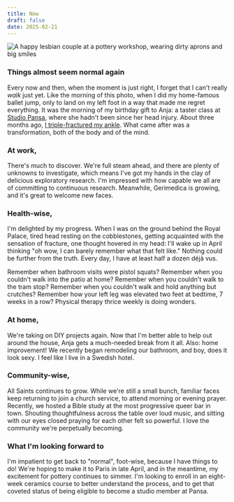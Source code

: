 ```yaml
---
title: Now
draft: false
date: 2025-02-21
---
```


![A happy lesbian couple at a pottery workshop, wearing dirty aprons and big smiles](/img/photos/now_2025-02-21.png)

### Things almost seem normal again

Every now and then, when the moment is just right, I forget that I can't really _walk_ just yet. Like the morning of this photo, when I did my home-famous ballet jump, only to land on my left foot in a way that made me regret everything. It was the morning of my birthday gift to Anja: a taster class at [Studio Pansa](https://www.studiopansa.com/), where she hadn't been since her head injury. About three months ago, [I triple-fractured my ankle](/tags/broken-ankle/). What came after was a transformation, both of the body and of the mind.

### At work,

There's much to discover. We're full steam ahead, and there are plenty of unknowns to investigate, which means I've got my hands in the clay of delicious exploratory research. I'm impressed with how capable we all are of committing to continuous research. Meanwhile, Gerimedica is growing, and it's great to welcome new faces.

### Health-wise,

I'm delighted by my progress. When I was on the ground behind the Royal Palace, tired head resting on the cobblestones, getting acquainted with the sensation of fracture, one thought hovered in my head: I'll wake up in April thinking "oh wow, I can barely remember what that felt like." Nothing could be further from the truth. Every day, I have at least half a dozen déjà vus.

Remember when bathroom visits were pistol squats? Remember when you couldn't walk into the patio at home? Remember when you couldn't walk to the tram stop? Remember when you couldn't walk and hold anything but crutches? Remember how your left leg was elevated two feet at bedtime, 7 weeks in a row? Physical therapy thrice weekly is doing wonders.

### At home,

We're taking on DIY projects again. Now that I'm better able to help out around the house, Anja gets a much-needed break from it all. Also: home improvement! We recently began remodeling our bathroom, and boy, does it look sexy. I feel like I live in a Swedish hotel.

### Community-wise,

All Saints continues to grow. While we're still a small bunch, familiar faces keep returning to join a church service, to attend morning or evening prayer. Recently, we hosted a Bible study at the most progressive queer bar in town. Shouting thoughtfulness across the table over loud music, and sitting with our eyes closed praying for each other felt so powerful. I love the community we're perpetually becoming.

### What I'm looking forward to

I'm impatient to get back to "normal", foot-wise, because I have things to do! We're hoping to make it to Paris in late April, and in the meantime, my excitement for pottery continues to simmer. I'm looking to enroll in an eight-week ceramics course to better understand the process, and to get that coveted status of being eligible to become a studio member at Pansa.
